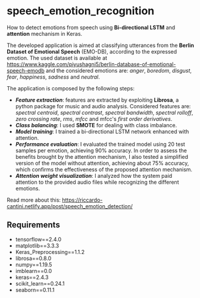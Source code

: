 # speech_emotion_recognition

How to detect emotions from speech using **Bi-directional LSTM** and **attention** mechanism in Keras.

The developed application is aimed at classifying utterances from the **Berlin Dataset of Emotional Speech** (EMO-DB), according to the expressed emotion.
The used dataset is available at https://www.kaggle.com/piyushagni5/berlin-database-of-emotional-speech-emodb and the considered emotions are: *anger*, *boredom*, *disgust*, *fear*, *happiness*, *sadness* and *neutral*.

The application is composed by the following steps:
- ***Feature extraction***: features are extracted by exploiting **Librosa**, a python package for music and audio analysis. Considered features are: *spectral centroid*, *spectral contrast*, *spectral bandwidth*, *spectral rolloff*, *zero crossing rate*, *rms*, *mfcc* and mfcc's *first order derivatives*.
- ***Class balancing***: I used **SMOTE** for dealing with class imbalance.
- ***Model training***: I trained a bi-directional LSTM network enhanced with attention.
- ***Performance evaluation***: I evaluated the trained model using 20 test samples per emotion, achieving 90\% accuracy. In order to assess the benefits brought by the attention mechanism, I also tested a simplified version of the model without attention, achieving about 75\% accuracy, which confirms the effectiveness of the proposed attention mechanism.
- ***Attention weight visualization***: I analyzed how the system paid attention to the provided audio files while recognizing the different emotions.

Read more about this: https://riccardo-cantini.netlify.app/post/speech_emotion_detection/

## Requirements
- tensorflow==2.4.0
- matplotlib==3.3.3
- Keras_Preprocessing==1.1.2
- librosa==0.8.0
- numpy==1.19.5
- imblearn==0.0
- keras==2.4.3
- scikit_learn==0.24.1
- seaborn==0.11.1
